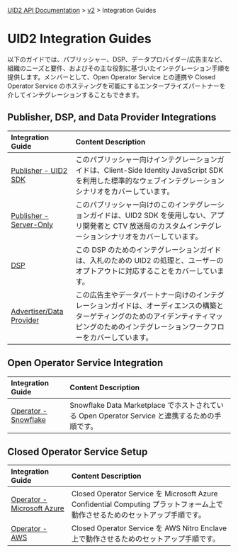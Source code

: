 [UID2 API Documentation](../../README.md) > [v2](../README.md) > Integration Guides

# UID2 Integration Guides

以下のガイドでは、パブリッシャー、DSP、データプロバイダー/広告主など、組織のニーズと要件、およびその主な役割に基づいたインテグレーション手順を提供します。メンバーとして、Open Operator Service との連携や Closed Operator Service のホスティングを可能にするエンタープライズパートナーを介してインテグレーションすることもできます。

## Publisher, DSP, and Data Provider Integrations

| Integration Guide                                              | Content Description                                                                                                                                                                            |
| :------------------------------------------------------------- | :--------------------------------------------------------------------------------------------------------------------------------------------------------------------------------------------- |
| [Publisher - UID2 SDK](./publisher-client-side.md)             | このパブリッシャー向けインテグレーションガイドは、Client-Side Identity JavaScript SDK を利用した標準的なウェブインテグレーションシナリオをカバーしています。                                   |
| [Publisher - Server-Only](./custom-publisher-integration.md)   | このパブリッシャー向けのこのインテグレーションガイドは、UID2 SDK を使用しない、アプリ開発者と CTV 放送局のカスタムインテグレーションシナリオをカバーしています。                               |
| [DSP](./dsp-guide.md)                                          | この DSP のためのインテグレーションガイドは、入札のための UID2 の処理と、ユーザーのオプトアウトに対応することをカバーしています。                                                              |
| [Advertiser/Data Provider](./advertiser-dataprovider-guide.md) | この広告主やデータパートナー向けのインテグレーションガイドは、オーディエンスの構築とターゲティングのためのアイデンティティマッピングのためのインテグレーションワークフローをカバーしています。 |

## Open Operator Service Integration

| Integration Guide                                          | Content Description                                                                            |
| :--------------------------------------------------------- | :--------------------------------------------------------------------------------------------- |
| [Operator - Snowflake](./../sdks/snowflake_integration.md) | Snowflake Data Marketplace でホストされている Open Operator Service と連携するための手順です。 |

## Closed Operator Service Setup

| Integration Guide                                               | Content Description                                                                                                          |
| :-------------------------------------------------------------- | :--------------------------------------------------------------------------------------------------------------------------- |
| [Operator - Microsoft Azure](./operator-guide-azure-enclave.md) | Closed Operator Service を Microsoft Azure Confidential Computing プラットフォーム上で動作させるためのセットアップ手順です。 |
| [Operator - AWS](./operator-guide-aws-nitro-enclave.md)         | Closed Operator Service を AWS Nitro Enclave 上で動作させるためのセットアップ手順です。                                      |
